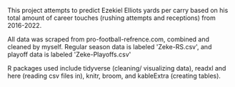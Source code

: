 This project attempts to predict Ezekiel Elliots yards per carry based on his total amount of career touches (rushing attempts and receptions) from 2016-2022. 

All data was scraped from pro-football-refrence.com, combined and cleaned by myself. Regular season data is labeled 'Zeke-RS.csv', and playoff data is labeled 'Zeke-Playoffs.csv'

R packages used include tidyverse (cleaning/ visualizing data), readxl and here (reading csv files in), knitr, broom, and kableExtra (creating tables).


